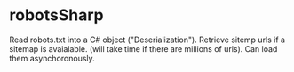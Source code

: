 # robotsSharp
Read robots.txt into a C# object ("Deserialization").
Retrieve sitemp urls if a sitemap is avaialable. (will take time if there are millions of urls). Can load them asynchoronously.

